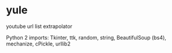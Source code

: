 # yule
youtube url list extrapolator 

Python 2
imports: Tkinter, ttk, random, string, BeautifulSoup (bs4), mechanize, cPickle, urllib2

